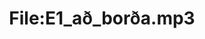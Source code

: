---
title: File:E1_að_borða.mp3
recording of: að borða
reading speed: slow
speaker: E
license: CC0
---